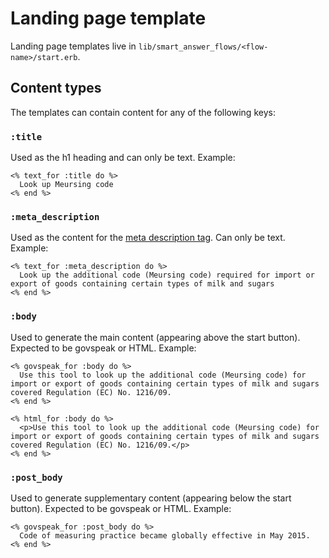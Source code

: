# Landing page template

Landing page templates live in `lib/smart_answer_flows/<flow-name>/start.erb`.

## Content types

The templates can contain content for any of the following keys:

### `:title`

Used as the h1 heading and can only be text. Example:

```erb
<% text_for :title do %>
  Look up Meursing code
<% end %>
```

### `:meta_description`

Used as the content for the [meta description tag][meta-description]. Can only be text. Example:

```erb
<% text_for :meta_description do %>
  Look up the additional code (Meursing code) required for import or export of goods containing certain types of milk and sugars
<% end %>
```

### `:body`

Used to generate the main content (appearing above the start button). Expected to be govspeak or HTML. Example:

```erb
<% govspeak_for :body do %>
  Use this tool to look up the additional code (Meursing code) for import or export of goods containing certain types of milk and sugars covered Regulation (EC) No. 1216/09.
<% end %>
```

```erb
<% html_for :body do %>
  <p>Use this tool to look up the additional code (Meursing code) for import or export of goods containing certain types of milk and sugars covered Regulation (EC) No. 1216/09.</p>
<% end %>
```
### `:post_body`

Used to generate supplementary content (appearing below the start button). Expected to be govspeak or HTML. Example:

```erb
<% govspeak_for :post_body do %>
  Code of measuring practice became globally effective in May 2015.
<% end %>
```

[meta-description]: https://moz.com/learn/seo/meta-description
